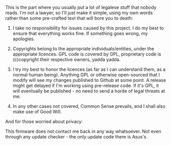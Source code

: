 This is the part where you usually put a lot of legalese stuff that nobody reads.  I'm not a lawyer, so I'll just make it simple, using my own words rather than some pre-crafted text that will bore you to death:

1. I take no responsibility for issues caused by this project.  I do my best to ensure that everything works fine.  If something goes wrong, my apologies.

2. Copyrights belong to the appropriate individuals/entities, under the appropriate licences.  GPL code is covered by GPL, proprietary code is (c)copyright their respective owners, yadda yadda.

3. I try my best to honor the licences (as far as I can understand them, as a normal human being).  Anything GPL or otherwise open-sourced that I modify will see my changes published to Github at some point.  A release might get delayed if I'm working using pre-release code.  If it's GPL, it will eventually be published - no need to send a horde of legal threats at me.

4. In any other cases not covered, Common Sense prevails,  and I shall also make use of Good Will.

And for those worried about privacy:

This firmware does not contact me back in any way whatsoever.  Not even through any update checker - the only update code there is Asus's.

